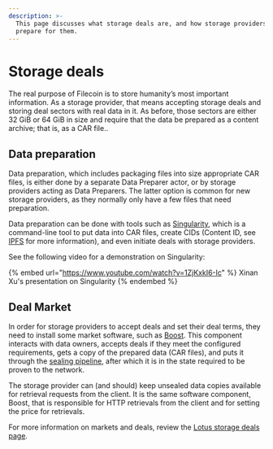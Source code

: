 ```yaml
---
description: >-
  This page discusses what storage deals are, and how storage providers can
  prepare for them.
---
```


# Storage deals

The real purpose of Filecoin is to store humanity’s most important information. As a storage provider, that means accepting storage deals and storing deal sectors with real data in it. As before, those sectors are either 32 GiB or 64 GiB in size and require that the data be prepared as a content archive; that is, as a CAR file..

## Data preparation

Data preparation, which includes packaging files into size appropriate CAR files, is either done by a separate Data Preparer actor, or by storage providers acting as Data Preparers. The latter option is common for new storage providers, as they normally only have a few files that need preparation.

Data preparation can be done with tools such as [Singularity](https://github.com/tech-greedy/singularity), which is a command-line tool to put data into CAR files, create CIDs (Content ID, see [IPFS](https://docs.ipfs.tech/concepts/content-addressing/) for more information), and even initiate deals with storage providers.

See the following video for a demonstration on Singularity:

{% embed url="https://www.youtube.com/watch?v=1ZjKxkI6-Ic" %}
Xinan Xu's presentation on Singularity
{% endembed %}

## Deal Market

In order for storage providers to accept deals and set their deal terms, they need to install some market software, such as [Boost](https://boost.filecoin.io/). This component interacts with data owners, accepts deals if they meet the configured requirements, gets a copy of the prepared data (CAR files), and puts it through the [sealing pipeline](../architecture/sealing-pipeline.md), after which it is in the state required to be proven to the network.

The storage provider can (and should) keep unsealed data copies available for retrieval requests from the client. It is the same software component, Boost, that is responsible for HTTP retrievals from the client and for setting the price for retrievals.

For more information on markets and deals, review the [Lotus storage deals page](https://lotus.filecoin.io/storage-providers/operate/manage-storage-deals/).
